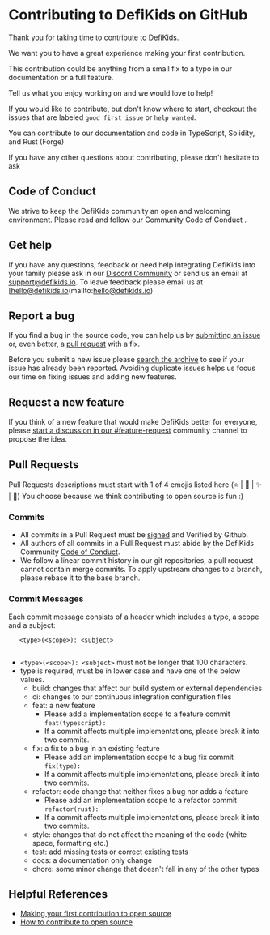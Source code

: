 # Contributing to DefiKids on GitHub

Thank you for taking time to contribute to [DefiKids](https://github.com/defikids/defikids-dapp).

We want you to have a great experience making your first contribution.

This contribution could be anything from a small fix to a typo in our
documentation or a full feature.

Tell us what you enjoy working on and we would love to help!

If you would like to contribute, but don't know where to start, checkout the
issues that are labeled
`good first issue`
or
`help wanted`.

You can contribute to our documentation and code in TypeScript, Solidity, and Rust (Forge)

If you have any other questions about contributing, please don't hesitate to ask

## Code of Conduct

We strive to keep the DefiKids community an open and welcoming environment.
Please read and follow our Community Code of Conduct .

## Get help

If you have any questions, feedback or need help integrating DefiKids into your family
please ask in our [Discord Community](https://github.com/build-trust/ockam/discussions)
or send us an email at [support@defikids.io](mailto:support@defikids.io). To leave feedback please email us
at [hello@defikids.io(mailto:hello@defikids.io)


## Report a bug

If you find a bug in the source code, you can help us by
[submitting an issue](https://github.com/defikids/defikids-dapp/issues)
or, even better, a [pull request](#send_a_pull_request) with a fix.

Before you submit a new issue please
[search the archive](https://github.com/defikids/defikids-dapp/issues)
to see if your issue has already been reported. Avoiding duplicate issues helps
us focus our time on fixing issues and adding new features.

## Request a new feature

If you think of a new feature that would make DefiKids better for everyone, please
[start a discussion in our #feature-request](https://discord.gg/bDGMYNa8Ng) community channel to propose the idea.

## Pull Requests

Pull Requests descriptions must start with 1 of 4 emojis listed here (⭐ | 🌟 | ✨ | 🤩) 
You choose because we think contributing to open source is fun :)

### Commits

* All commits in a Pull Request must be [signed](https://docs.github.com/en/authentication/managing-commit-signature-verification/signing-commits) and Verified by Github.
* All authors of all commits in a Pull Request must abide by the DefiKids Community [Code of Conduct](CODE_OF_CONDUCT.md).
* We follow a linear commit history in our git repositories, a pull request cannot contain merge commits. To apply upstream changes to a branch, please rebase it to the base branch.

### Commit Messages

Each commit message consists of a header which includes a type, a scope and a subject:

```
   <type>(<scope>): <subject>
  
```

* `<type>(<scope>): <subject>` must not be longer that 100 characters.
* type is required, must be in lower case and have one of the below values.
  - build: changes that affect our build system or external dependencies
  - ci: changes to our continuous integration configuration files
  - feat: a new feature
    - Please add a implementation scope to a feature commit `feat(typescript):`
    - If a commit affects multiple implementations, please break it into two commits.
  - fix: a fix to a bug in an existing feature
    - Please add an implementation scope to a bug fix commit `fix(type):`
    - If a commit affects multiple implementations, please break it into two commits.
  - refactor: code change that neither fixes a bug nor adds a feature
    - Please add an implementation scope to a refactor commit `refactor(rust):`
    - If a commit affects multiple implementations, please break it into two commits.
  - style: changes that do not affect the meaning of the code (white-space, formatting etc.)
  - test: add missing tests or correct existing tests
  - docs: a documentation only change
  - chore: some minor change that doesn't fall in any of the other types

## Helpful References

* [Making your first contribution to open source](https://dev.to/nathan_tarbert/navigating-the-open-source-landscape-finding-your-first-contribution-3fap)
* [How to contribute to open source](https://opensource.guide/how-to-contribute/)
